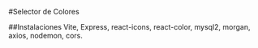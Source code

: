 #Selector de Colores

##Instalaciones
Vite, Express, react-icons, react-color, mysql2, morgan, axios, nodemon, cors.
